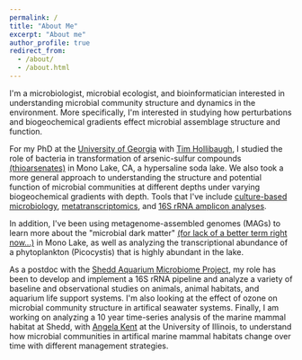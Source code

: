 ```yaml
---
permalink: /
title: "About Me"
excerpt: "About me"
author_profile: true
redirect_from: 
  - /about/
  - /about.html
---
```


I'm a microbiologist, microbial ecologist, and bioinformatician interested in understanding microbial community structure and dynamics in the environment. More specifically, I'm interested in studying how perturbations and biogeochemical gradients effect microbial assemblage structure and function. 

For my PhD at the [University of Georgia](http://mib.uga.edu/) with [Tim Hollibaugh](http://www.marsci.uga.edu/directory/people/james-t-hollibaugh), I studied the role of bacteria in transformation of arsenic-sulfur compounds [(thioarsenates)](https://pubs.acs.org/doi/abs/10.1021/ac1024717) in Mono Lake, CA, a hypersaline soda lake. We also took a more general approach to understanding the structure and potential function of microbial communities at different depths under varying biogeochemical gradients with depth. Tools that I've include [culture-based microbiology](https://academic.oup.com/femsec/article/90/3/858/541840), [metatranscriptomics](https://www.nature.com/articles/ismej201780), and [16S rRNA amplicon analyses](https://www.frontiersin.org/articles/10.3389/fmicb.2018.00014/full).

In addition, I've been using metagenome-assembled genomes (MAGs) to learn more about the "microbial dark matter" [(for lack of a better term right now...)](http://merenlab.org/2017/06/22/microbial-dark-matter/) in Mono Lake, as well as analyzing the transcriptional abundance of a phytoplankton (Picocystis) that is highly abundant in the lake. 

As a postdoc with the [Shedd Aquarium Microbiome Project](https://www.sheddaquarium.org/aquariummicrobiomeproject/), my role has been to develop and implement a 16S rRNA pipeline and analyze a variety of baseline and observational studies on animals, animal habitats, and aquarium life support systems. I'm also looking at the effect of ozone on microbial community structure in artifical seawater systems. Finally, I am working on analyzing a 10 year time-series analysis of the marine mammal habitat at Shedd, with [Angela Kent](https://nres.illinois.edu/directory/akent) at the University of Illinois, to understand how microbial communities in artifical marine mammal habitats change over time with different management strategies.

